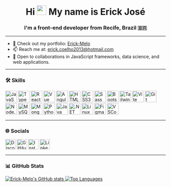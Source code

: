 <h1 align="center">Hi <img src="https://user-images.githubusercontent.com/18350557/176309783-0785949b-9127-417c-8b55-ab5a4333674e.gif" width="30px"/> My name is Erick José</h1>
<h3 align="center">I'm a front-end developer from Recife, Brazil 🇧🇷</h3>

---

- 🔗 Check out my portfolio: [Erick-Melo](https://erick-melo-porfolio.vercel.app/)
- 📫 Reach me at: [erick.coelho2013@hotmail.com](mailto:erick.coelho2013@hotmail.com)
- 🤝 Open to collaborations in JavaScript frameworks, data science, and web applications.

---

### 🛠️ Skills

<p align="left">
  <img src="https://cdn.jsdelivr.net/gh/devicons/devicon/icons/javascript/javascript-original.svg" width="36" alt="JavaScript"/>
  <img src="https://cdn.jsdelivr.net/gh/devicons/devicon/icons/typescript/typescript-original.svg" width="36" alt="TypeScript"/>
  <img src="https://cdn.jsdelivr.net/gh/devicons/devicon/icons/react/react-original.svg" width="36" alt="React"/>
  <img src="https://cdn.jsdelivr.net/gh/devicons/devicon/icons/vuejs/vuejs-original.svg" width="36" alt="Vue"/>
  <img src="https://cdn.jsdelivr.net/gh/devicons/devicon/icons/angularjs/angularjs-original.svg" width="36" alt="Angular"/>
  <img src="https://cdn.jsdelivr.net/gh/devicons/devicon/icons/html5/html5-original.svg" width="36" alt="HTML5"/>
  <img src="https://cdn.jsdelivr.net/gh/devicons/devicon/icons/css3/css3-original.svg" width="36" alt="CSS3"/>
  <img src="https://cdn.jsdelivr.net/gh/devicons/devicon/icons/sass/sass-original.svg" width="36" alt="Sass"/>
  <img src="https://cdn.jsdelivr.net/gh/devicons/devicon/icons/bootstrap/bootstrap-original.svg" width="36" alt="Bootstrap"/>
  <img src="https://cdn.jsdelivr.net/gh/devicons/devicon/icons/tailwindcss/tailwindcss-original.svg" width="36" alt="Tailwind"/>
  <img src="https://cdn.jsdelivr.net/gh/devicons/devicon/icons/vite/vite-original.svg" width="36" alt="Vite"/>
  <img src="https://cdn.jsdelivr.net/gh/devicons/devicon/icons/git/git-original.svg" width="36" alt="Git"/>
  <img src="https://cdn.jsdelivr.net/gh/devicons/devicon/icons/nodejs/nodejs-original.svg" width="36" alt="Node.js"/>
  <img src="https://cdn.jsdelivr.net/gh/devicons/devicon/icons/mysql/mysql-original.svg" width="36" alt="MySQL"/>
  <img src="https://cdn.jsdelivr.net/gh/devicons/devicon/icons/mongodb/mongodb-original.svg" width="36" alt="MongoDB"/>
  <img src="https://cdn.jsdelivr.net/gh/devicons/devicon/icons/python/python-original.svg" width="36" alt="Python"/>
  <img src="https://cdn.jsdelivr.net/gh/devicons/devicon/icons/java/java-original.svg" width="36" alt="Java"/>
  <img src="https://cdn.jsdelivr.net/gh/devicons/devicon/icons/dot-net/dot-net-original.svg" width="36" alt=".NET"/>
  <img src="https://cdn.jsdelivr.net/gh/devicons/devicon/icons/linux/linux-original.svg" width="36" alt="Linux"/>
  <img src="https://cdn.jsdelivr.net/gh/devicons/devicon/icons/figma/figma-original.svg" width="36" alt="Figma"/>
  <img src="https://cdn.jsdelivr.net/gh/devicons/devicon/icons/vscode/vscode-original.svg" width="36" alt="VSCode"/>
</p>

---

### 🌐 Socials

<p align="left">
  <a href="https://discord.com/users/Erick#0442"><img src="https://skillicons.dev/icons?i=discord&theme=light" width="32" alt="Discord"/></a>
  <a href="https://github.com/Erick-Melo"><img src="https://cdn.jsdelivr.net/gh/devicons/devicon/icons/github/github-original.svg" width="32" alt="GitHub"/></a>
  <a href="http://www.instagram.com/erick_joseah"><img src="https://skillicons.dev/icons?i=instagram&theme=light" width="32" alt="Instagram"/></a>
  <a href="https://www.linkedin.com/in/erickjosecmelo/"><img src="https://cdn.jsdelivr.net/gh/devicons/devicon/icons/linkedin/linkedin-original.svg" width="32" alt="LinkedIn"/></a>
</p>

---

### 📊 GitHub Stats

<a href="https://github.com/Erick-Melo">
  <img src="https://github-readme-stats.vercel.app/api?username=Erick-Melo&show_icons=true&theme=radical&hide=issues&count_private=true" alt="Erick-Melo's GitHub stats"/>
</a>

<a href="https://github.com/Erick-Melo">
  <img src="https://github-readme-stats.vercel.app/api/top-langs/?username=Erick-Melo&layout=compact&theme=radical&hide_border=true" alt="Top Languages"/>
</a>
